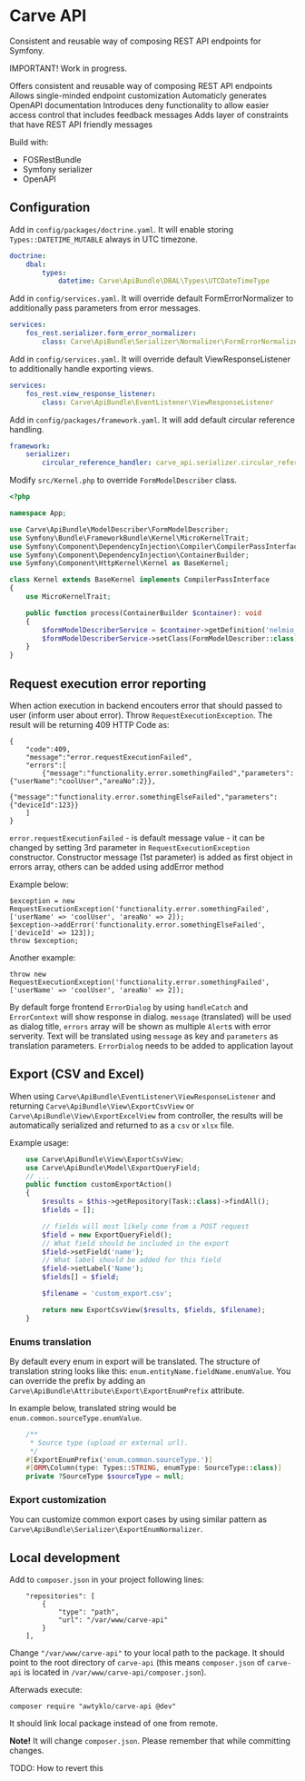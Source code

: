 # Carve API

Consistent and reusable way of composing REST API endpoints for Symfony.

IMPORTANT! Work in progress.

Offers consistent and reusable way of composing REST API endpoints
Allows single-minded endpoint customization
Automaticly generates OpenAPI documentation
Introduces deny functionality to allow easier access control that includes feedback messages
Adds layer of constraints that have REST API friendly messages

Build with:

-   FOSRestBundle
-   Symfony serializer
-   OpenAPI

## Configuration

Add in `config/packages/doctrine.yaml`. It will enable storing `Types::DATETIME_MUTABLE` always in UTC timezone.

```yaml
doctrine:
    dbal:
        types:
            datetime: Carve\ApiBundle\DBAL\Types\UTCDateTimeType
```

Add in `config/services.yaml`. It will override default FormErrorNormalizer to additionally pass parameters from error messages.

```yaml
services:
    fos_rest.serializer.form_error_normalizer:
        class: Carve\ApiBundle\Serializer\Normalizer\FormErrorNormalizer
```

Add in `config/services.yaml`. It will override default ViewResponseListener to additionally handle exporting views.

```yaml
services:
    fos_rest.view_response_listener:
        class: Carve\ApiBundle\EventListener\ViewResponseListener
```

Add in `config/packages/framework.yaml`. It will add default circular reference handling.

```yaml
framework:
    serializer:
        circular_reference_handler: carve_api.serializer.circular_reference_handler
```

Modify `src/Kernel.php` to override `FormModelDescriber` class.

```php
<?php

namespace App;

use Carve\ApiBundle\ModelDescriber\FormModelDescriber;
use Symfony\Bundle\FrameworkBundle\Kernel\MicroKernelTrait;
use Symfony\Component\DependencyInjection\Compiler\CompilerPassInterface;
use Symfony\Component\DependencyInjection\ContainerBuilder;
use Symfony\Component\HttpKernel\Kernel as BaseKernel;

class Kernel extends BaseKernel implements CompilerPassInterface
{
    use MicroKernelTrait;

    public function process(ContainerBuilder $container): void
    {
        $formModelDescriberService = $container->getDefinition('nelmio_api_doc.model_describers.form');
        $formModelDescriberService->setClass(FormModelDescriber::class);
    }
}

```

## Request execution error reporting

When action execution in backend encouters error that should passed to user (inform user about error). Throw `RequestExecutionException`.
The result will be returning 409 HTTP Code as:

```
{
    "code":409,
    "message":"error.requestExecutionFailed",
    "errors":[
        {"message":"functionality.error.somethingFailed","parameters":{"userName":"coolUser","areaNo":2}},
        {"message":"functionality.error.somethingElseFailed","parameters":{"deviceId":123}}
    ]
}
```

`error.requestExecutionFailed` - is default message value - it can be changed by setting 3rd parameter in `RequestExecutionException` constructor.
Constructor message (1st parameter) is added as first object in errors array, others can be added using addError method

Example below:

```
$exception = new RequestExecutionException('functionality.error.somethingFailed', ['userName' => 'coolUser', 'areaNo' => 2]);
$exception->addError('functionality.error.somethingElseFailed', ['deviceId' => 123]);
throw $exception;
```

Another example:

```
throw new RequestExecutionException('functionality.error.somethingFailed', ['userName' => 'coolUser', 'areaNo' => 2]);
```

By default forge frontend `ErrorDialog` by using `handleCatch` and `ErrorContext` will show response in dialog.
`message` (translated) will be used as dialog title, `errors` array will be shown as multiple `Alert`s with error serverity. Text will be translated using `message` as key and `parameters` as translation parameters.
`ErrorDialog` needs to be added to application layout


## Export (CSV and Excel)

When using `Carve\ApiBundle\EventListener\ViewResponseListener` and returning `Carve\ApiBundle\View\ExportCsvView` or `Carve\ApiBundle\View\ExportExcelView` from controller, the results will be automatically serialized and returned to as a `csv` or `xlsx` file.

Example usage:

```php
    use Carve\ApiBundle\View\ExportCsvView;
    use Carve\ApiBundle\Model\ExportQueryField;
    // ...
    public function customExportAction()
    {
        $results = $this->getRepository(Task::class)->findAll();
        $fields = [];

        // fields will most likely come from a POST request
        $field = new ExportQueryField();
        // What field should be included in the export
        $field->setField('name');
        // What label should be added for this field
        $field->setLabel('Name');
        $fields[] = $field;

        $filename = 'custom_export.csv';

        return new ExportCsvView($results, $fields, $filename);
    }
```

### Enums translation

By default every enum in export will be translated. The structure of translation string looks like this: `enum.entityName.fieldName.enumValue`. You can override the prefix by adding an `Carve\ApiBundle\Attribute\Export\ExportEnumPrefix` attribute.

In example below, translated string would be `enum.common.sourceType.enumValue`.

```php
    /**
     * Source type (upload or external url).
     */
    #[ExportEnumPrefix('enum.common.sourceType.')]
    #[ORM\Column(type: Types::STRING, enumType: SourceType::class)]
    private ?SourceType $sourceType = null;
```

### Export customization

You can customize common export cases by using similar pattern as `Carve\ApiBundle\Serializer\ExportEnumNormalizer`.

## Local development

Add to `composer.json` in your project following lines:

```
    "repositories": [
        {
            "type": "path",
            "url": "/var/www/carve-api"
        }
    ],
```

Change `"/var/www/carve-api"` to your local path to the package. It should point to the root directory of `carve-api` (this means `composer.json` of `carve-api` is located in `/var/www/carve-api/composer.json`).

Afterwads execute:

```
composer require "awtyklo/carve-api @dev"
```

It should link local package instead of one from remote.

**Note!** It will change `composer.json`. Please remember that while committing changes.

TODO: How to revert this
